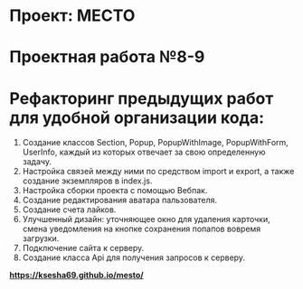 # Проект: МЕСТО
# Проектная работа №8-9

# Рефакторинг предыдущих работ для удобной организации кода:  

1) Создание классов Section, Popup, PopupWithImage, PopupWithForm, UserInfo, каждый из которых отвечает за свою определенную задачу.
2) Настройка связей между ними по средством import и export, а также создание экземпляров в index.js.
3) Настройка сборки проекта с помощью Вебпак.
4) Создание редактирования аватара пальзователя.
5) Создание счета лайков.
6) Улучшенный дизайн: уточняющее окно для удаления карточки, смена уведомления на кнопке сохранения попапов вовремя загрузки.
7) Подключение сайта к серверу.
8) Создание класса Api для получения запросов к серверу.

**https://ksesha69.github.io/mesto/**